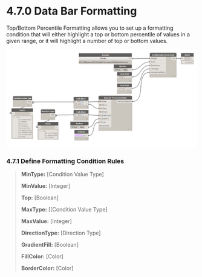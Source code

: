 # 4.7.0 Data Bar Formatting

Top/Bottom Percentile Formatting allows you to set up a formatting condition that will either highlight a top or bottom percentile of values in a given range, or it will highlight a number of top or bottom values. 

![](databar_1.png)

### 4.7.1 Define Formatting Condition Rules

<blockquote>

<p><b>MinType:</b> [Condition Value Type] </p>

<p><b>MinValue:</b> [Integer]  </p>

<p><b>Top:</b> [Boolean] </p>

<p><b>MaxType:</b> [[Condition Value Type] </p>

<p><b>MaxValue:</b> [Integer] </p>

<p><b>DirectionType:</b> [Direction Type] </p>

<p><b>GradientFill:</b> [Boolean] </p>

<p><b>FillColor:</b> [Color] </p>

<p><b>BorderColor:</b> [Color]</p>

</blockquote>


